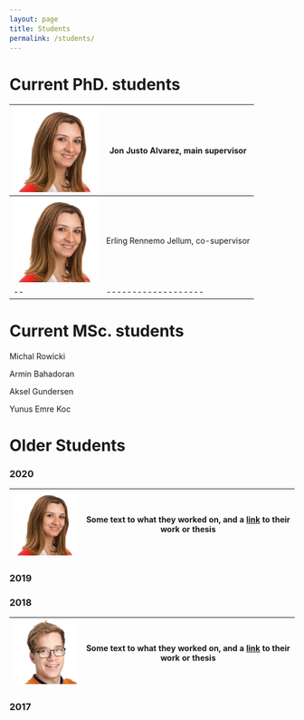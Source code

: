 ```yaml
---
layout: page
title: Students
permalink: /students/
---
```


# Current PhD. students

<img src="_images/milica.jpg" alt="drawing" width="150"/> | Jon Justo Alvarez, main supervisor
--|-------------------
<img src="_images/milica.jpg" alt="drawing" width="150"/> | Erling Rennemo Jellum, co-supervisor
--|-------------------

# Current MSc. students
Michal Rowicki

Armin Bahadoran

Aksel Gundersen

Yunus Emre Koc


# Older Students

### 2020

<img src="_images/milica.jpg" alt="drawing" width="150"/> | Some text to what they worked on, and a [link](https://duckduckgo.com) to their work or thesis
--|-------------------

### 2019

### 2018
<img src="_images/sivert.png" alt="drawing" width="150"/> | Some text to what they worked on, and a [link](https://duckduckgo.com) to their work or thesis
--|-------------------

### 2017


